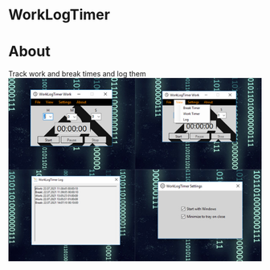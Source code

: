 # WorkLogTimer
# About
Track work and break times and log them
<img src ="Resources/WorkLogTimer.jpg">